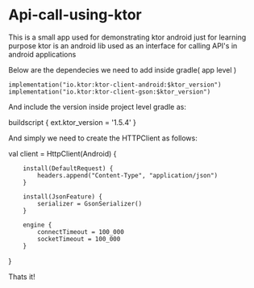 # Api-call-using-ktor
This is a small app used for demonstrating ktor android just for learning purpose
ktor is an android lib used as an interface for calling API's in android applications

Below are the dependecies we need to add inside gradle( app level )

    implementation("io.ktor:ktor-client-android:$ktor_version")
    implementation("io.ktor:ktor-client-gson:$ktor_version")
		
    
And include the version inside project level gradle as:


buildscript {
    ext.ktor_version = '1.5.4'
}


And simply we need to create the HTTPClient as follows:


val client = HttpClient(Android) {

        install(DefaultRequest) {
            headers.append("Content-Type", "application/json")
        }

        install(JsonFeature) {
            serializer = GsonSerializer()
        }

        engine {
            connectTimeout = 100_000
            socketTimeout = 100_000
        }
}
    
Thats it!
